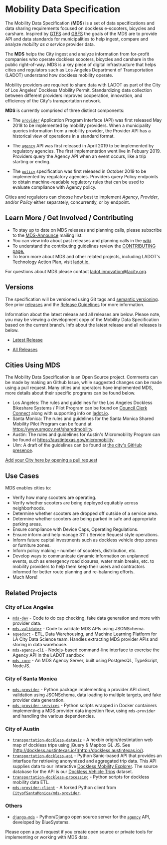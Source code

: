 # Mobility Data Specification

The Mobility Data Specification (**MDS**) is a set of data specifications and data sharing requirements focused on dockless e-scooters, bicycles and carshare. Inspired by [GTFS](https://developers.google.com/transit/gtfs/reference/) and [GBFS](https://github.com/NABSA/gbfs) the goals of the MDS are to provide API and data standards for municipalities to help ingest, compare and analyze *mobility as a service* provider data.

The **MDS** helps the City ingest and analyze information from for-profit companies who operate dockless scooters, bicycles and carshare in the public right-of-way. MDS is a key piece of digital infrastructure that helps cities and regulators such as Los Angeles Department of Transportation (LADOT) understand how dockless mobility operate.

Mobility providers are required to share data with LADOT as part of the City of Los Angeles' Dockless Mobility Permit. Standardizing data collection between different providers improves cooperation, innovation, and efficiency of the City's transportation network.

**MDS** is currently comprised of three distinct components:

* The [`provider`][provider] Application Program Interface (API) was first released May 2018 to be implemented by mobility providers. When a municipality queries information from a mobility provider, the Provider API has a historical view of operations in a standard format.

* The [`agency`][agency] API was first released in April 2019 to be implemented by regulatory agencies. The first implementation went live in Febuary 2019. Providers query the Agency API when an event occurs, like a trip starting or ending.

* The [`policy`][policy] specification was first released in October 2019 to be implemented by regulatory agencies. Providers query Policy endpoints to obtain machine-readable regulatory rules that can be used to evaluate compliance with Agency policy.

Cities and regulators can choose how best to implement *Agency*, *Provider*, and/or *Policy* either separately, concurrently, or by endpoint.

## Learn More / Get Involved / Contributing

* To stay up to date on MDS releases and planning calls, please subscribe to the [MDS-Announce](https://groups.google.com/forum/#!forum/mds-announce) mailing list. 
* You can view info about past releases and planning calls in the [wiki](https://github.com/openmobilityfoundation/mobility-data-specification/wiki). 
* To understand the contributing guidelines review the [CONTRIBUTING page.](CONTRIBUTING.md) 
* To learn more about MDS and other related projects, including LADOT's Technology Action Plan, visit [ladot.io.](https://ladot.io/)

For questions about MDS please contact [ladot.innovation@lacity.org](mailto:ladot.innovation@lacity.org).

## Versions

The specification will be versioned using Git tags and [semantic versioning](https://semver.org/). See prior [releases](https://github.com/openmobilityfoundation/mobility-data-specification/releases) and the [Release Guidelines](ReleaseGuidelines.md) for more information.

Information about the latest release and all releases are below. Please note, you may be viewing a development copy of the Mobility Data Specification based on the current branch. Info about the latest release and all releases is below.

* [Latest Release](https://github.com/openmobilityfoundation/mobility-data-specification/tree/master)

* [All Releases](https://github.com/openmobilityfoundation/mobility-data-specification/releases)

## Cities Using MDS 

The Mobility Data Specification is an Open Source project. Comments can be made by making an Github Issue, while suggested changes can be made using a pull request. Many cities and operators have implemented MDS, more details about their specific programs can be found below. 

* Los Angeles: The rules and guidelines for the Los Angeles Dockless Bikeshare Systems / Pilot Program can be found on [Council Clerk Connect](https://cityclerk.lacity.org/lacityclerkconnect/index.cfm?fa=ccfi.viewrecord&cfnumber=17-1125) along with supporting info on [ladot.io](https://ladot.io/programs/dockless/).
* Santa Monica: The rules and guidelines for the Santa Monica Shared Mobility Pilot Program can be found at https://www.smgov.net/sharedmobility.
* Austin: The rules and guidelines for Austin's Micromobility Program can be found at https://austintexas.gov/micromobility.
* Ulm: A draft of the guidelines can be found at [the city's GitHub presence](https://github.com/stadtulm/mds-zonen).

[Add your City here by opening a pull request](https://github.com/openmobilityfoundation/mobility-data-specification/compare)

## Use Cases
MDS enables cities to:

- Verify how many scooters are operating.
- Verify whether scooters are being deployed equitably across neighborhoods. 
- Determine whether scooters are dropped off outside of a service area. 
- Determine whether scooters are being parked in safe and appropriate parking areas.
- Ensure compliance with Device Caps, Operating Regulations. 
- Ensure inform and help manage 311 / Service Request style operations. 
- Inform future capital investments such as dockless vehicle drop zones or furniture zones.
- Inform policy making – number of scooters, distribution, etc.
- Develop ways to communicate dynamic information on unplanned events, such as emergency road closures, water main breaks, etc. to mobility providers to help them keep their users and contractors informed for better route planning and re-balancing efforts.
- Much More! 

## Related Projects

### City of Los Angeles
* [`mds-dev`](https://github.com/cityoflosangeles/mds-dev) - Code to do cap checking, fake data generation and more with provider data. 
* [`mds-validator`](https://github.com/cityoflosangeles/mds-validator) - Code to validate MDS APIs using JSONSchema. 
* [`aqueduct`](https://github.com/cityoflosangeles/aqueduct) - ETL, Data Warehousing, and Machine Learning Platform for LA City Data Science team. Handles extracting MDS provider APIs and storing in data warehouse. 
* [`mds-agency-cli`](https://github.com/cityoflosangeles/mds-agency-cli) - Nodejs-based command-line interface to exercise the Agency API in the LADOT sandbox
* [`mds-core`](https://github.com/CityOfLosAngeles/mds-core) - An MDS Agency Server, built using PostgresQL, TypeScript, NodeJS.

### City of Santa Monica
* [`mds-provider`](https://github.com/cityofsantamonica/mds-provider) - Python package implementing a provider API client, validation using JSONSchema, data loading to multiple targets, and fake provider data generation.
* [`mds-provider-services`](https://github.com/cityofsantamonica/mds-provider-services) - Python scripts wrapped in Docker containers implementing a MDS provider data ingestion flow, using `mds-provider` and handling the various dependencies.

### City of Austin
* [`transportation-dockless-dataviz`](https://github.com/cityofaustin/transportation-dockless-dataviz) - A hexbin origin/destintation web map of dockless trips using jQuery & Mapbox GL JS. See [http://dockless.austintexas.io/](http://dockless.austintexas.io/).
* [`transportation-dockless-api`](https://github.com/cityofaustin/transportation-dockless-api) - Python Sanic-based API that provides an interface for retrieving anonymized and aggregated trip data. This API supplies data to our interactive [Dockless Mobility Explorer](https://dockless.austintexas.io). The source database for the API is our [Dockless Vehicle Trips](https://data.austintexas.gov/Transportation-and-Mobility/Dockless-Vehicle-Trips/7d8e-dm7r) dataset.
* [`transportation-dockless-processing`](https://github.com/cityofaustin/transportation-dockless-processing) - Python scripts for dockless mobility data ETL.
* [`mds-provider-client`](https://github.com/cityofaustin/mds-provider-client) - A forked Python client from [`CityofSantaMonica/mds-provider`](https://github.com/cityofsantamonica/mds-provider).

### Others

* [`django-mds`](https://github.com/polyconseil/django-mds) - Python/Django open source server for the [`agency`][agency] API, developed by BlueSystems.

Please open a pull request if you create open source or private tools for implementing or working with MDS data.

[agency]: /agency/README.md
[provider]: /provider/README.md
[policy]: /policy/README.md
